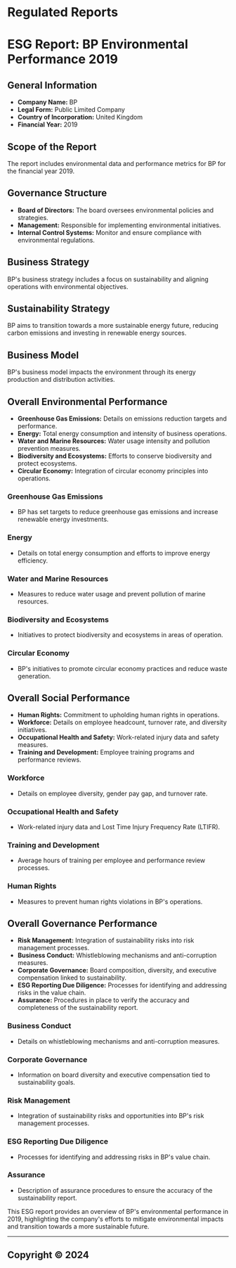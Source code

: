 # Regulated Reports

# ESG Report: BP Environmental Performance 2019

## General Information
- **Company Name:** BP
- **Legal Form:** Public Limited Company
- **Country of Incorporation:** United Kingdom
- **Financial Year:** 2019

## Scope of the Report
The report includes environmental data and performance metrics for BP for the financial year 2019.

## Governance Structure
- **Board of Directors:** The board oversees environmental policies and strategies.
- **Management:** Responsible for implementing environmental initiatives.
- **Internal Control Systems:** Monitor and ensure compliance with environmental regulations.

## Business Strategy
BP's business strategy includes a focus on sustainability and aligning operations with environmental objectives.

## Sustainability Strategy
BP aims to transition towards a more sustainable energy future, reducing carbon emissions and investing in renewable energy sources.

## Business Model
BP's business model impacts the environment through its energy production and distribution activities.

## Overall Environmental Performance
- **Greenhouse Gas Emissions:** Details on emissions reduction targets and performance.
- **Energy:** Total energy consumption and intensity of business operations.
- **Water and Marine Resources:** Water usage intensity and pollution prevention measures.
- **Biodiversity and Ecosystems:** Efforts to conserve biodiversity and protect ecosystems.
- **Circular Economy:** Integration of circular economy principles into operations.

### Greenhouse Gas Emissions
- BP has set targets to reduce greenhouse gas emissions and increase renewable energy investments.

### Energy
- Details on total energy consumption and efforts to improve energy efficiency.

### Water and Marine Resources
- Measures to reduce water usage and prevent pollution of marine resources.

### Biodiversity and Ecosystems
- Initiatives to protect biodiversity and ecosystems in areas of operation.

### Circular Economy
- BP's initiatives to promote circular economy practices and reduce waste generation.

## Overall Social Performance
- **Human Rights:** Commitment to upholding human rights in operations.
- **Workforce:** Details on employee headcount, turnover rate, and diversity initiatives.
- **Occupational Health and Safety:** Work-related injury data and safety measures.
- **Training and Development:** Employee training programs and performance reviews.

### Workforce
- Details on employee diversity, gender pay gap, and turnover rate.

### Occupational Health and Safety
- Work-related injury data and Lost Time Injury Frequency Rate (LTIFR).

### Training and Development
- Average hours of training per employee and performance review processes.

### Human Rights
- Measures to prevent human rights violations in BP's operations.

## Overall Governance Performance
- **Risk Management:** Integration of sustainability risks into risk management processes.
- **Business Conduct:** Whistleblowing mechanisms and anti-corruption measures.
- **Corporate Governance:** Board composition, diversity, and executive compensation linked to sustainability.
- **ESG Reporting Due Diligence:** Processes for identifying and addressing risks in the value chain.
- **Assurance:** Procedures in place to verify the accuracy and completeness of the sustainability report.

### Business Conduct
- Details on whistleblowing mechanisms and anti-corruption measures.

### Corporate Governance
- Information on board diversity and executive compensation tied to sustainability goals.

### Risk Management
- Integration of sustainability risks and opportunities into BP's risk management processes.

### ESG Reporting Due Diligence
- Processes for identifying and addressing risks in BP's value chain.

### Assurance
- Description of assurance procedures to ensure the accuracy of the sustainability report.

This ESG report provides an overview of BP's environmental performance in 2019, highlighting the company's efforts to mitigate environmental impacts and transition towards a more sustainable future.

---


## Copyright © 2024
